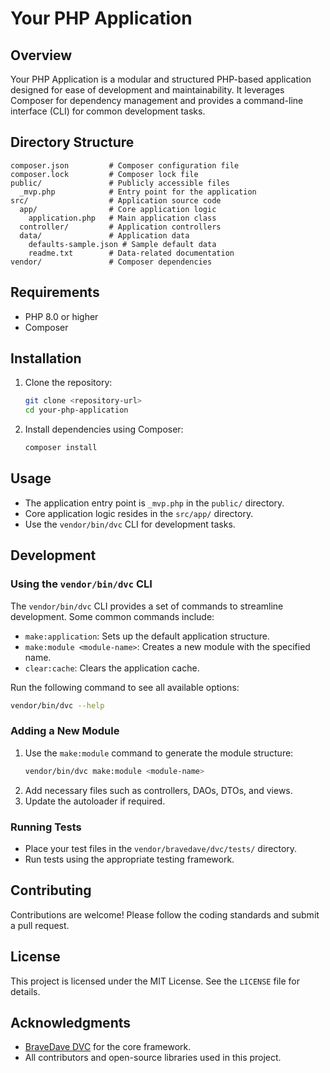 # Your PHP Application

## Overview
Your PHP Application is a modular and structured PHP-based application designed for ease of development and maintainability. It leverages Composer for dependency management and provides a command-line interface (CLI) for common development tasks.

## Directory Structure
```
composer.json         # Composer configuration file
composer.lock         # Composer lock file
public/               # Publicly accessible files
  _mvp.php            # Entry point for the application
src/                  # Application source code
  app/                # Core application logic
    application.php   # Main application class
  controller/         # Application controllers
  data/               # Application data
    defaults-sample.json # Sample default data
    readme.txt        # Data-related documentation
vendor/               # Composer dependencies
```

## Requirements
- PHP 8.0 or higher
- Composer

## Installation
1. Clone the repository:
   ```bash
   git clone <repository-url>
   cd your-php-application
   ```
2. Install dependencies using Composer:
   ```bash
   composer install
   ```

## Usage
- The application entry point is `_mvp.php` in the `public/` directory.
- Core application logic resides in the `src/app/` directory.
- Use the `vendor/bin/dvc` CLI for development tasks.

## Development
### Using the `vendor/bin/dvc` CLI
The `vendor/bin/dvc` CLI provides a set of commands to streamline development. Some common commands include:
- `make:application`: Sets up the default application structure.
- `make:module <module-name>`: Creates a new module with the specified name.
- `clear:cache`: Clears the application cache.

Run the following command to see all available options:
```bash
vendor/bin/dvc --help
```

### Adding a New Module
1. Use the `make:module` command to generate the module structure:
   ```bash
   vendor/bin/dvc make:module <module-name>
   ```
2. Add necessary files such as controllers, DAOs, DTOs, and views.
3. Update the autoloader if required.

### Running Tests
- Place your test files in the `vendor/bravedave/dvc/tests/` directory.
- Run tests using the appropriate testing framework.

## Contributing
Contributions are welcome! Please follow the coding standards and submit a pull request.

## License
This project is licensed under the MIT License. See the `LICENSE` file for details.

## Acknowledgments
- [BraveDave DVC](https://github.com/bravedave/dvc) for the core framework.
- All contributors and open-source libraries used in this project.